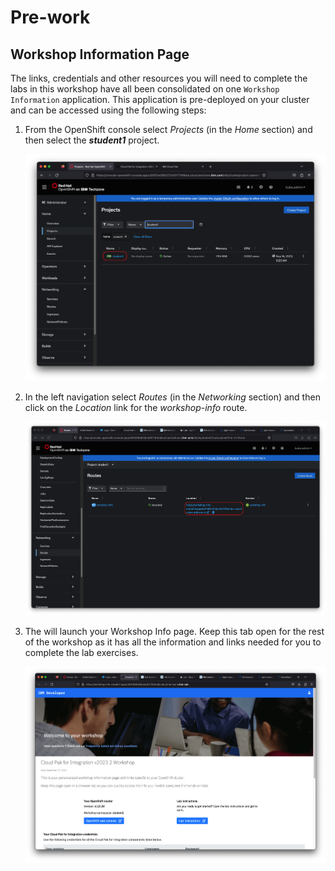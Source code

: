 # Pre-work


## Workshop Information Page

The links, credentials and other resources you will need to complete the labs in this workshop have all been consolidated on one `Workshop Information` application. This application is pre-deployed on your cluster and can be accessed using the following steps:

1.  From the OpenShift console  select *Projects* (in the *Home* section) and then select the ***student1*** project.

    [![](images/select-project.png)](images/select-project.png)


1. In the left navigation select *Routes* (in the *Networking* section) and then click on the *Location* link for the *workshop-info* route.

    [![](images/launch-workshop-info.png)](images/launch-workshop-info.png)

1. The will launch your Workshop Info page. Keep this tab open for the rest of the workshop as it has all the information and links needed for you to complete the lab exercises.

    [![](images/workshop-info-page.png)](images/workshop-info-page.png)
